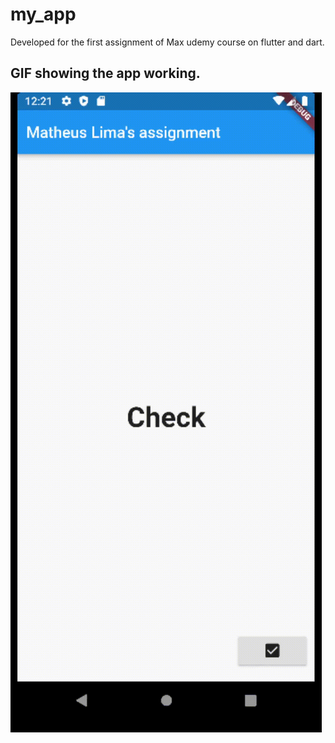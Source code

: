 # my_app

Developed for the first assignment of Max udemy course on flutter and dart.

## GIF showing the app working.

![App gif](app.gif)